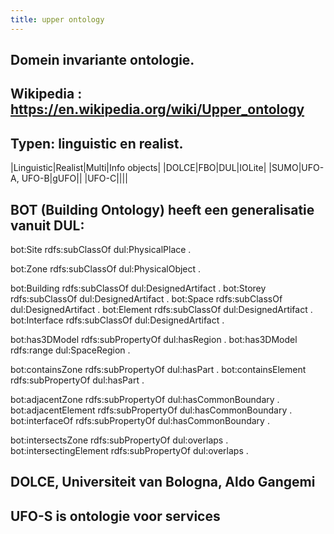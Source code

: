 ```yaml
---
title: upper ontology
---
```


## Domein invariante ontologie.
## Wikipedia : https://en.wikipedia.org/wiki/Upper_ontology
## Typen: linguistic en realist.
|Linguistic|Realist|Multi|Info objects|
|DOLCE|FBO|DUL|IOLite|
|SUMO|UFO-A, UFO-B|gUFO||
|UFO-C||||
## BOT (Building Ontology) heeft een generalisatie vanuit DUL:
bot:Site rdfs:subClassOf dul:PhysicalPlace .

bot:Zone rdfs:subClassOf dul:PhysicalObject .

bot:Building rdfs:subClassOf dul:DesignedArtifact .
bot:Storey rdfs:subClassOf dul:DesignedArtifact .
bot:Space rdfs:subClassOf dul:DesignedArtifact .
bot:Element rdfs:subClassOf dul:DesignedArtifact .
bot:Interface rdfs:subClassOf dul:DesignedArtifact .

bot:has3DModel rdfs:subPropertyOf dul:hasRegion .
bot:has3DModel rdfs:range dul:SpaceRegion .

bot:containsZone rdfs:subPropertyOf dul:hasPart .
bot:containsElement rdfs:subPropertyOf dul:hasPart .

bot:adjacentZone rdfs:subPropertyOf dul:hasCommonBoundary .
bot:adjacentElement rdfs:subPropertyOf dul:hasCommonBoundary .
bot:interfaceOf rdfs:subPropertyOf dul:hasCommonBoundary .

bot:intersectsZone rdfs:subPropertyOf dul:overlaps .
bot:intersectingElement rdfs:subPropertyOf dul:overlaps .
## DOLCE, Universiteit van Bologna, Aldo Gangemi
## UFO-S is ontologie voor services

